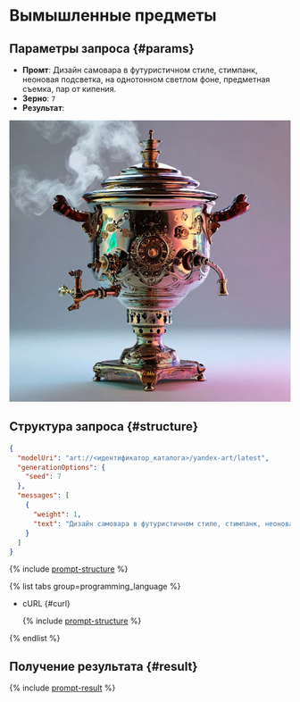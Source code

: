 # Вымышленные предметы

## Параметры запроса {#params}

* **Промт**: Дизайн самовара в футуристичном стиле, стимпанк, неоновая подсветка, на однотонном светлом фоне, предметная съемка, пар от кипения.
* **Зерно**: `7`
* **Результат**:

![ideas-samovar](../../../_assets/yandexgpt/ideas-samovar.jpg)

## Структура запроса {#structure}

```json
{
  "modelUri": "art://<идентификатор_каталога>/yandex-art/latest",
  "generationOptions": {
    "seed": 7
  },
  "messages": [
    {
      "weight": 1,
      "text": "Дизайн самовара в футуристичном стиле, стимпанк, неоновая подсветка, на однотонном светлом фоне, предметная съемка, пар от кипения"
    }
  ]
}
```

{% include [prompt-structure](../../../_includes/foundation-models/yandexart/api-parameters.md) %}

{% list tabs group=programming_language %}

- cURL {#curl}

  {% include [prompt-structure](../../../_includes/foundation-models/yandexart/prompt-request.md) %}

{% endlist %}

## Получение результата {#result}

{% include [prompt-result](../../../_includes/foundation-models/yandexart/prompt-result.md) %}
